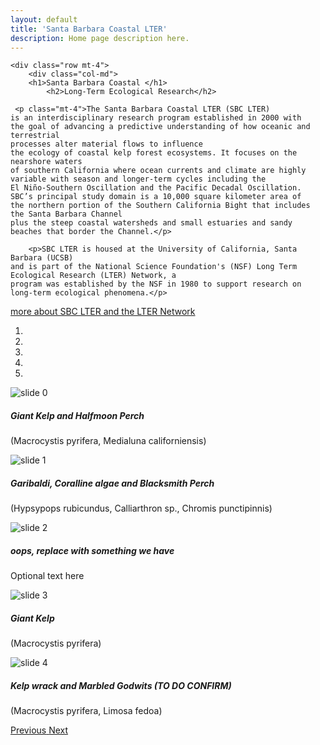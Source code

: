 ```yaml
---
layout: default
title: 'Santa Barbara Coastal LTER'
description: Home page description here.
---
```


<div id="main-container">

<div class="container-fluid">

<!-- how to set cols: pages can vary the col widths; for full-width total should = 12. 
    if you don't specify width, cols will be split evenly over the viewport
	     col-md scales up (med to large desktops), and automatically stacks on phones and tablets (within the row). -->

    <div class="row mt-4">
        <div class="col-md">
        <h1>Santa Barbara Coastal </h1>
            <h2>Long-Term Ecological Research</h2>

     <p class="mt-4">The Santa Barbara Coastal LTER (SBC LTER)
    is an interdisciplinary research program established in 2000 with 
    the goal of advancing a predictive understanding of how oceanic and terrestrial 
    processes alter material flows to influence 
    the ecology of coastal kelp forest ecosystems. It focuses on the nearshore waters 
    of southern California where ocean currents and climate are highly variable with season and longer-term cycles including the
    El Niño-Southern Oscillation and the Pacific Decadal Oscillation. 
    SBC’s principal study domain is a 10,000 square kilometer area of 
    the northern portion of the Southern California Bight that includes the Santa Barbara Channel
    plus the steep coastal watersheds and small estuaries and sandy beaches that border the Channel.</p> 

        <p>SBC LTER is housed at the University of California, Santa Barbara (UCSB) 
    and is part of the National Science Foundation's (NSF) Long Term Ecological Research (LTER) Network, a
    program was established by the NSF in 1980 to support research on long-term ecological phenomena.</p>


   <p> <a href="{{ site.url }}/about">more about SBC LTER and the LTER Network</a> </p>

  </div>

<div class="col-md">

<div id="carouselExampleIndicators" class="carousel slide" data-ride="carousel">
  <ol class="carousel-indicators">
    <li data-target="#carouselExampleIndicators" data-slide-to="0" class="active"></li>
    <li data-target="#carouselExampleIndicators" data-slide-to="1"></li>
    <li data-target="#carouselExampleIndicators" data-slide-to="2"></li>
    <li data-target="#carouselExampleIndicators" data-slide-to="3"></li>
    <li data-target="#carouselExampleIndicators" data-slide-to="4"></li>

  </ol>
  <div class="carousel-inner">
    <div class="carousel-item active">
      <img class="d-block w-100" src="/assets/img/0096_1000px.jpg" alt="slide 0">
      <div class="carousel-caption d-none d-md-block">
        <h5>Giant Kelp and Halfmoon Perch</h5>
        <p class="font-italic">(Macrocystis pyrifera, Medialuna californiensis)</p>
      </div>
     </div>
     <div class="carousel-item">
      <img class="d-block w-100" src="/assets/img/0573_1000px.jpg" alt="slide 1">
      <div class="carousel-caption d-none d-md-block">
        <h5>Garibaldi, Coralline algae and Blacksmith Perch</h5>
        <p class="font-italic">(Hypsypops rubicundus, Calliarthron sp., Chromis punctipinnis)</p>
      </div>
    </div>
    <div class="carousel-item">
      <img class="d-block w-100" src="/assets/img/1088_1000px.jpg" alt="slide 2">
      <div class="carousel-caption d-none d-md-block">
        <h5>oops, replace with something we have</h5>
        <p class="font-italic">Optional text here</p>
      </div>
    </div>
    <div class="carousel-item">
      <img class="d-block w-100" src="/assets/img/1495_1000px.jpg" alt="slide 3">
      <div class="carousel-caption d-none d-md-block">
        <h5>Giant Kelp</h5>
        <p class="font-italic">(Macrocystis pyrifera)</p>
      </div>
    </div>
   <div class="carousel-item">
      <img class="d-block w-100" src="/assets/img/1304_1000px.jpg" alt="slide 4">
      <div class="carousel-caption d-none d-md-block">
        <h5>Kelp wrack and Marbled Godwits (TO DO CONFIRM)</h5>
        <p class="font-italic">(Macrocystis pyrifera, Limosa fedoa)</p>
      </div>
    </div>
  </div>
  <a class="carousel-control-prev" href="#carouselExampleIndicators" role="button" data-slide="prev">
    <span class="carousel-control-prev-icon" aria-hidden="true"></span>
    <span class="sr-only">Previous</span>
  </a>
  <a class="carousel-control-next" href="#carouselExampleIndicators" role="button" data-slide="next">
    <span class="carousel-control-next-icon" aria-hidden="true"></span>
    <span class="sr-only">Next</span>
  </a>
</div>

</div>
</div>



